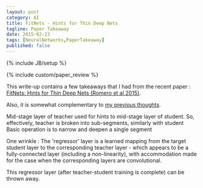 ```yaml
---
layout: post
category: AI
title: FitNets - Hints for Thin Deep Nets
tagline: Paper Takeaway
date: 2015-02-23
tags: [NeuralNetworks,PaperTakeaway]
published: false
---
```

{% include JB/setup %}

{% include custom/paper_review %}

This write-up contains a few takeaways that I had from the recent paper :
[FitNets: Hints for Thin Deep Nets (Romero et al 2015)](http://arxiv.org/abs/1412.6550).

Also, it is somewhat complementary to [my previous thoughts](/ai/2014/09/17/paper-deep-nets/).


Mid-stage layer of teacher used for hints to mid-stage layer of student.
  So, effectively, teacher is broken into sub-segments, similarly with student
  Basic operation is to narrow and deepen a single segment
  
One wrinkle : The 'regressor' layer is a learned mapping from the target student layer to
the corresponding teacher layer - which appears to be a fully-connected layer (including a
non-linearity), with accommodation made for the case when the corresponding layers are convolutional.

This regressor layer (after teacher-student training is complete) can be thrown away.
